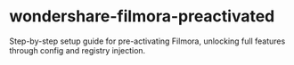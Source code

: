 # wondershare-filmora-preactivated
Step-by-step setup guide for pre-activating Filmora, unlocking full features through config and registry injection.
